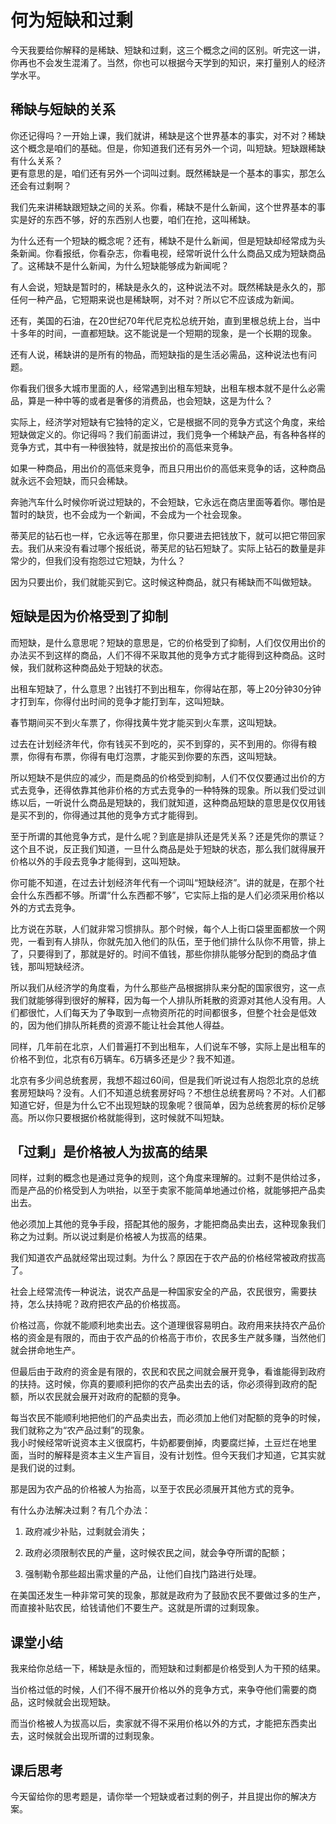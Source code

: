 # 何为短缺和过剩
今天我要给你解释的是稀缺、短缺和过剩，这三个概念之间的区别。听完这一讲，你再也不会发生混淆了。当然，你也可以根据今天学到的知识，来打量别人的经济学水平。
## 稀缺与短缺的关系
你还记得吗？一开始上课，我们就讲，稀缺是这个世界基本的事实，对不对？稀缺这个概念是咱们的基础。但是，你知道我们还有另外一个词，叫短缺。短缺跟稀缺有什么关系？<br>更有意思的是，咱们还有另外一个词叫过剩。既然稀缺是一个基本的事实，那怎么还会有过剩啊？

我们先来讲稀缺跟短缺之间的关系。你看，稀缺不是什么新闻，这个世界基本的事实是好的东西不够，好的东西别人也要，咱们在抢，这叫稀缺。

为什么还有一个短缺的概念呢？还有，稀缺不是什么新闻，但是短缺却经常成为头条新闻。你看报纸，你看杂志，你看电视，经常听说什么什么商品又成为短缺商品了。这稀缺不是什么新闻，为什么短缺能够成为新闻呢？

有人会说，短缺是暂时的，稀缺是永久的，这种说法不对。既然稀缺是永久的，那任何一种产品，它短期来说也是稀缺啊，对不对？所以它不应该成为新闻。

还有，美国的石油，在20世纪70年代尼克松总统开始，直到里根总统上台，当中十多年的时间，一直都短缺。这不能说是一个短期的现象，是一个长期的现象。

还有人说，稀缺讲的是所有的物品，而短缺指的是生活必需品，这种说法也有问题。

你看我们很多大城市里面的人，经常遇到出租车短缺，出租车根本就不是什么必需品，算是一种中等的或者是奢侈的消费品，也会短缺，这是为什么？

实际上，经济学对短缺有它独特的定义，它是根据不同的竞争方式这个角度，来给短缺做定义的。你记得吗？我们前面讲过，我们竞争一个稀缺产品，有各种各样的竞争方式，其中有一种很独特，就是按出价的高低来竞争。

如果一种商品，用出价的高低来竞争，而且只用出价的高低来竞争的话，这种商品就永远不会短缺，而只会稀缺。

奔驰汽车什么时候你听说过短缺的，不会短缺，它永远在商店里面等着你。哪怕是暂时的缺货，也不会成为一个新闻，不会成为一个社会现象。

蒂芙尼的钻石也一样，它永远等在那里，你只要进去把钱放下，就可以把它带回家去。我们从来没有看过哪个报纸说，蒂芙尼的钻石短缺了。实际上钻石的数量是非常少的，但我们没有抱怨过它短缺，为什么？

因为只要出价，我们就能买到它。这时候这种商品，就只有稀缺而不叫做短缺。
## 短缺是因为价格受到了抑制
而短缺，是什么意思呢？短缺的意思是，它的价格受到了抑制，人们仅仅用出价的办法买不到这样的商品，人们不得不采取其他的竞争方式才能得到这种商品。这时候，我们就称这种商品处于短缺的状态。

出租车短缺了，什么意思？出钱打不到出租车，你得站在那，等上20分钟30分钟才打到车，你得付出时间的竞争才能打到车，这叫短缺。

春节期间买不到火车票了，你得找黄牛党才能买到火车票，这叫短缺。

过去在计划经济年代，你有钱买不到吃的，买不到穿的，买不到用的。你得有粮票，你得有布票，你得有电灯泡票，才能买到你要的东西，这叫短缺。

所以短缺不是供应的减少，而是商品的价格受到抑制，人们不仅仅要通过出价的方式去竞争，还得依靠其他非价格的方式去竞争的一种特殊的现象。所以我们受过训练以后，一听说什么商品是短缺的，我们就知道，这种商品短缺的意思是仅仅用钱是买不到的，你得通过其他的竞争方式才能得到。

至于所谓的其他竞争方式，是什么呢？到底是排队还是凭关系？还是凭你的票证？这个且不说，反正我们知道，一旦什么商品是处于短缺的状态，那么我们就得展开价格以外的手段去竞争才能得到，这叫短缺。

你可能不知道，在过去计划经济年代有一个词叫“短缺经济”。讲的就是，在那个社会什么东西都不够。所谓“什么东西都不够”，它实际上指的是人们必须采用价格以外的方式去竞争。

比方说在苏联，人们就非常习惯排队。那个时候，每个人上街口袋里面都放一个网兜，一看到有人排队，你就先加入他们的队伍，至于他们排什么队你不用管，排上了，只要得到了，那就是好的。时间不值钱，那些你排队能够分配到的商品才值钱，那叫短缺经济。

所以我们从经济学的角度看，为什么那些产品根据排队来分配的国家很穷，这一点我们就能够得到很好的解释，因为每一个人排队所耗散的资源对其他人没有用。人们都很忙，人们每天为了争取到一点物资所花的时间都很多，但整个社会是低效的，因为他们排队所耗费的资源不能让社会其他人得益。

同样，几年前在北京，人们普遍打不到出租车，人们说车不够，实际上是出租车的价格不到位，北京有6万辆车。6万辆多还是少？我不知道。

北京有多少间总统套房，我想不超过60间，但是我们听说过有人抱怨北京的总统套房短缺吗？没有。人们不知道总统套房好吗？不想住总统套房吗？不对。人们都知道它好，但是为什么它不出现短缺的现象呢？很简单，因为总统套房的标价足够高。所以你只要根据价格就能得到，这时候就不叫短缺。
## 「过剩」是价格被人为拔高的结果
同样，过剩的概念也是通过竞争的规则，这个角度来理解的。过剩不是供给过多，而是产品的价格受到人为哄抬，以至于卖家不能简单地通过价格，就能够把产品卖出去。

他必须加上其他的竞争手段，搭配其他的服务，才能把商品卖出去，这种现象我们称之为过剩。所以说过剩是价格被人为拔高的结果。

我们知道农产品就经常出现过剩。为什么？原因在于农产品的价格经常被政府拔高了。

社会上经常流传一种说法，说农产品是一种国家安全的产品，农民很穷，需要扶持，怎么扶持呢？政府把农产品的价格拔高。

价格过高，你就不能顺利地卖出去。这个道理很容易明白。政府用来扶持农产品价格的资金是有限的，而由于农产品的价格高于市价，农民多生产就多赚，当然他们就会拼命地生产。

但最后由于政府的资金是有限的，农民和农民之间就会展开竞争，看谁能得到政府的扶持。这时候，你真的要顺利把你的农产品卖出去的话，你必须得到政府的配额，所以农民就会展开对政府的配额的竞争。

每当农民不能顺利地把他们的产品卖出去，而必须加上他们对配额的竞争的时候，我们就称之为“农产品过剩”的现象。<br>我小时候经常听说资本主义很腐朽，牛奶都要倒掉，肉要腐烂掉，土豆烂在地里面，当时的解释是资本主义生产盲目，没有计划性。但今天我们才知道，它其实就是我们说的过剩。

那是因为农产品的价格被人为抬高，以至于农民必须展开其他方式的竞争。

有什么办法解决过剩？有几个办法：

1. 政府减少补贴，过剩就会消失；

2. 政府必须限制农民的产量，这时候农民之间，就会争夺所谓的配额；

3. 强制勒令那些超出需求量的产品，让他们自找门路进行处理。

在美国还发生一种非常可笑的现象，那就是政府为了鼓励农民不要做过多的生产，而直接补贴农民，给钱请他们不要生产。这就是所谓的过剩现象。
## 课堂小结
我来给你总结一下，稀缺是永恒的，而短缺和过剩都是价格受到人为干预的结果。

当价格过低的时候，人们不得不展开价格以外的竞争方式，来争夺他们需要的商品，这时候就会出现短缺。

而当价格被人为拔高以后，卖家就不得不采用价格以外的方式，才能把东西卖出去，这时候就会出现所谓的过剩现象。
## 课后思考
今天留给你的思考题是，请你举一个短缺或者过剩的例子，并且提出你的解决方案。